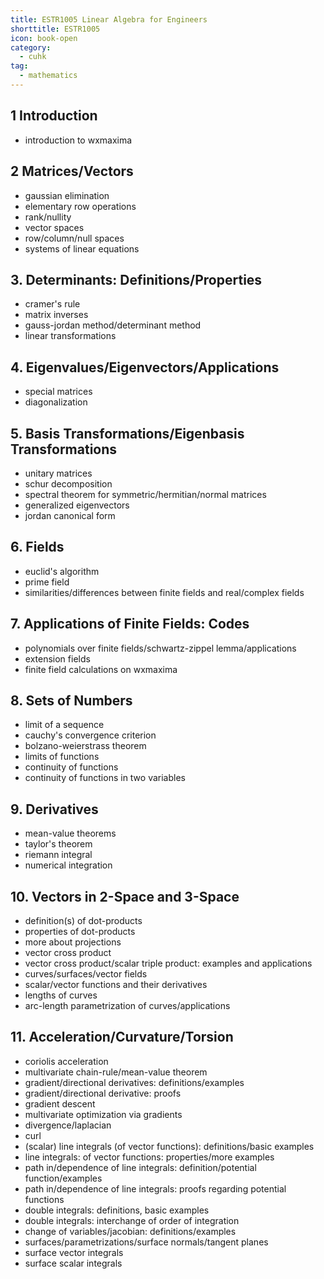 ```yaml
---
title: ESTR1005 Linear Algebra for Engineers
shorttitle: ESTR1005
icon: book-open
category:
  - cuhk
tag:
  - mathematics
---
```


## 1 Introduction
- introduction to wxmaxima

## 2 Matrices/Vectors
- gaussian elimination
- elementary row operations
- rank/nullity
- vector spaces
- row/column/null spaces
- systems of linear equations

## 3. Determinants: Definitions/Properties
- cramer's rule
- matrix inverses
- gauss-jordan method/determinant method
- linear transformations

## 4. Eigenvalues/Eigenvectors/Applications
- special matrices
- diagonalization

## 5. Basis Transformations/Eigenbasis Transformations
- unitary matrices
- schur decomposition
- spectral theorem for symmetric/hermitian/normal matrices
- generalized eigenvectors
- jordan canonical form

## 6. Fields
- euclid's algorithm
- prime field
- similarities/differences between finite fields and real/complex fields

## 7. Applications of Finite Fields: Codes
- polynomials over finite fields/schwartz-zippel lemma/applications
- extension fields
- finite field calculations on wxmaxima

## 8. Sets of Numbers
- limit of a sequence
- cauchy's convergence criterion
- bolzano-weierstrass theorem
- limits of functions
- continuity of functions
- continuity of functions in two variables

## 9. Derivatives
- mean-value theorems
- taylor's theorem
- riemann integral
- numerical integration

## 10. Vectors in 2-Space and 3-Space
- definition(s) of dot-products
- properties of dot-products
- more about projections
- vector cross product
- vector cross product/scalar triple product: examples and applications
- curves/surfaces/vector fields
- scalar/vector functions and their derivatives
- lengths of curves
- arc-length parametrization of curves/applications

## 11. Acceleration/Curvature/Torsion
- coriolis acceleration
- multivariate chain-rule/mean-value theorem
- gradient/directional derivatives: definitions/examples
- gradient/directional derivative: proofs
- gradient descent
- multivariate optimization via gradients
- divergence/laplacian
- curl
- (scalar) line integrals (of vector functions): definitions/basic examples
- line integrals: of vector functions: properties/more examples
- path in/dependence of line integrals: definition/potential function/examples
- path in/dependence of line integrals: proofs regarding potential functions
- double integrals: definitions, basic examples
- double integrals: interchange of order of integration
- change of variables/jacobian: definitions/examples
- surfaces/parametrizations/surface normals/tangent planes
- surface vector integrals
- surface scalar integrals
